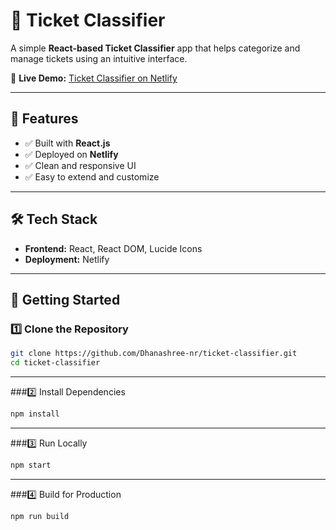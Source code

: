 # 🎫 Ticket Classifier  

A simple **React-based Ticket Classifier** app that helps categorize and manage tickets using an intuitive interface.  

🔗 **Live Demo:** [Ticket Classifier on Netlify](https://68cbf7bb5748fd228e4b32e9--ticket-classifier.netlify.app/)  

---

## 📌 Features  
- ✅ Built with **React.js**  
- ✅ Deployed on **Netlify**  
- ✅ Clean and responsive UI  
- ✅ Easy to extend and customize  

---

## 🛠️ Tech Stack  
- **Frontend:** React, React DOM, Lucide Icons  
- **Deployment:** Netlify  

---

## 🚀 Getting Started  

### 1️⃣ Clone the Repository  
```bash
git clone https://github.com/Dhanashree-nr/ticket-classifier.git
cd ticket-classifier
```
---
###2️⃣ Install Dependencies
```bash
npm install
```
---
###3️⃣ Run Locally
```bash
npm start
```
---
###4️⃣ Build for Production
```bash
npm run build
